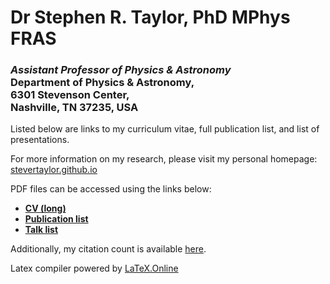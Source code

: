 # Dr Stephen R. Taylor, PhD MPhys FRAS
### *Assistant Professor of Physics & Astronomy* <br/>Department of Physics & Astronomy, <br/> 6301 Stevenson Center, <br/> Nashville, TN 37235, USA 

Listed below are links to my curriculum vitae, full publication list, and list of
presentations. 

For more information on my research, please visit my personal homepage: [stevertaylor.github.io](http://stevertaylor.github.io/)

PDF files can be accessed using the links below:

- [**CV (long)**](https://latexonline.cc/compile?git=https%3A%2F%2Fgithub.com%2Fstevertaylor%2Fcv&target=staylor_cv%2Fstaylor_cv.tex&command=pdflatex&trackId=1506377760243)
- [**Publication list**](https://latexonline.cc/compile?git=https%3A%2F%2Fgithub.com%2Fstevertaylor%2Fcv&target=staylor_cv%2Fstaylor_publist.tex&command=pdflatex&trackId=1505850155140)
- [**Talk list**](https://latexonline.cc/compile?git=https%3A%2F%2Fgithub.com%2Fstevertaylor%2Fcv&target=staylor_cv%2Fstaylor_talklist.tex&command=pdflatex&trackId=1506307206950)

Additionally, my citation count is available [here](https://scholar.google.com/citations?user=iN2djBMAAAAJ&hl=en).

Latex compiler powered by [LaTeX.Online](https://latexonline.cc/)
